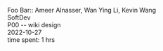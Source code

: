 Foo Bar:: Ameer Alnasser, Wan Ying Li, Kevin Wang  
SoftDev  
P00 -- wiki design  
2022-10-27  
time spent: 1 hrs  
